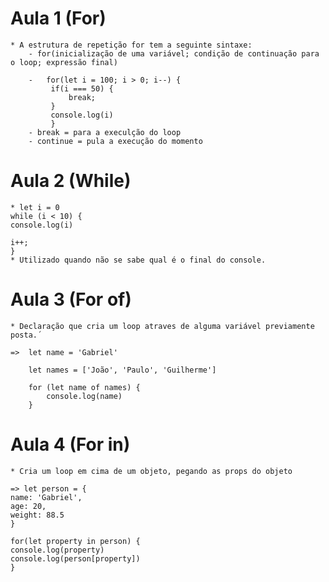 # Aula 1 (For)

    * A estrutura de repetição for tem a seguinte sintaxe:
        - for(inicialização de uma variável; condição de continuação para o loop; expressão final)

        -   for(let i = 100; i > 0; i--) {
             if(i === 50) {
                 break;
             }
             console.log(i)
             }
        - break = para a execulção do loop 
        - continue = pula a execução do momento
# Aula 2 (While)

    * let i = 0
    while (i < 10) {
    console.log(i)

    i++;
    }
    * Utilizado quando não se sabe qual é o final do console.
# Aula 3 (For of)

    * Declaração que cria um loop atraves de alguma variável previamente posta.´

    =>  let name = 'Gabriel'

        let names = ['João', 'Paulo', 'Guilherme']

        for (let name of names) {
            console.log(name)
        }
# Aula 4 (For in)

    * Cria um loop em cima de um objeto, pegando as props do objeto

    => let person = {
    name: 'Gabriel',
    age: 20,
    weight: 88.5
    }

    for(let property in person) {
    console.log(property)
    console.log(person[property])
    }